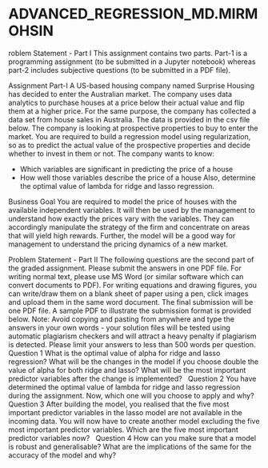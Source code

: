 # ADVANCED_REGRESSION_MD.MIRMOHSIN
roblem Statement - Part I
This assignment contains two parts. Part-1 is a programming assignment (to be submitted in a Jupyter notebook) whereas part-2 includes subjective questions (to be submitted in a PDF file).

Assignment Part-I
A US-based housing company named Surprise Housing has decided to enter the Australian market. The company uses data analytics to purchase houses at a price below their actual value and flip them at a higher price. For the same purpose, the company has collected a data set from house sales in Australia. The data is provided in the csv file below.
The company is looking at prospective properties to buy to enter the market.
You are required to build a regression model using regularization, so as to predict the actual value of the prospective properties and decide whether to invest in them or not.
The company wants to know:
* Which variables are significant in predicting the price of a house
* How well those variables describe the price of a house
Also, determine the optimal value of lambda for ridge and lasso regression.

Business Goal
You are required to model the price of houses with the available independent variables. It will then be used by the management to understand how exactly the prices vary with the variables. They can accordingly manipulate the strategy of the firm and concentrate on areas that will yield high rewards. Further, the model will be a good way for management to understand the pricing dynamics of a new market.

Problem Statement - Part II
The following questions are the second part of the graded assignment. Please submit the answers in one PDF file. For writing normal text, please use MS Word (or similar software which can convert documents to PDF). For writing equations and drawing figures, you can write/draw them on a blank sheet of paper using a pen, click images and upload them in the same word document.
The final submission will be one PDF file. A sample PDF to illustrate the submission format is provided below.
Note: Avoid copying and pasting from anywhere and type the answers in your own words - your solution files will be tested using automatic plagiarism checkers and will attract a heavy penalty if plagiarism is detected.
Please limit your answers to less than 500 words per question.
Question 1
What is the optimal value of alpha for ridge and lasso regression? What will be the changes in the model if you choose double the value of alpha for both ridge and lasso? What will be the most important predictor variables after the change is implemented?
 
Question 2
You have determined the optimal value of lambda for ridge and lasso regression during the assignment. Now, which one will you choose to apply and why?
 
Question 3
After building the model, you realised that the five most important predictor variables in the lasso model are not available in the incoming data. You will now have to create another model excluding the five most important predictor variables. Which are the five most important predictor variables now?
 
Question 4
How can you make sure that a model is robust and generalisable? What are the implications of the same for the accuracy of the model and why?
